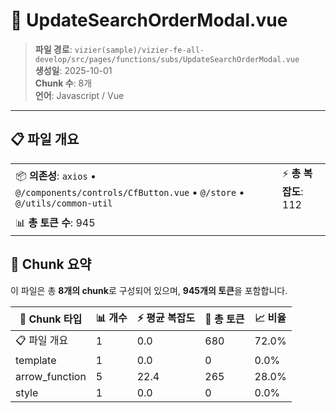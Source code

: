 # 📄 UpdateSearchOrderModal.vue

> **파일 경로**: `vizier(sample)/vizier-fe-all-develop/src/pages/functions/subs/UpdateSearchOrderModal.vue`  
> **생성일**: 2025-10-01  
> **Chunk 수**: 8개  
> **언어**: Javascript / Vue
---





## 📋 파일 개요

| | |
|--|--|
| 📦 **의존성**: `axios` • `@/components/controls/CfButton.vue` • `@/store` • `@/utils/common-util` | ⚡ **총 복잡도**: 112 |
| 📊 **총 토큰 수**: 945 |  |






## 🧩 Chunk 요약

이 파일은 총 **8개의 chunk**로 구성되어 있으며, **945개의 토큰**을 포함합니다.

| 🧩 Chunk 타입 | 📊 개수 | ⚡ 평균 복잡도 | 📝 총 토큰 | 📈 비율 |
|---------------|--------|-------------|----------|--------|
| 📋 파일 개요 | 1 | 0.0 | 680 | 72.0% |
| template | 1 | 0.0 | 0 | 0.0% |
| arrow_function | 5 | 22.4 | 265 | 28.0% |
| style | 1 | 0.0 | 0 | 0.0% |


